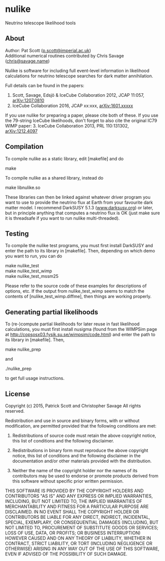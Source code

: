 nulike
======

Neutrino telescope likelihood tools


About
--

Author: Pat Scott (p.scott@imperial.ac.uk)  
Additional numerical routines contributed by Chris Savage (chris@savage.name)

Nulike is software for including full event-level information in
likelihood calculations for neutrino telescope searches for dark matter
annihilation.

Full details can be found in the papers:  
  1. Scott, Savage, Edsjö & IceCube Collaboration 2012, JCAP 11:057, [arXiv:1207.0810](http://arxiv.org/abs/1207.0810)
  2. IceCube Collaboration 2016, JCAP xx:xxx, [arXiv:1601.xxxxx](http://arxiv.org/abs/1601.xxxxx)
  
If you use nulike for preparing a paper, please cite both of these.  If you use the 79-string IceCube likelihoods, don't forget to also cite the original IC79 WIMP paper:
  3. IceCube Collaboration 2013, PRL 110:131302, [arXiv:1212.4097](http://arxiv.org/abs/1212.4097)


Compilation
--

To compile nulike as a static library, edit [makefile] and do

  make

To compile nulike as a shared library, instead do

  make libnulike.so

These libraries can then be linked against whatever driver program you
want to use to provide the neutrino flux at Earth from your favourite
dark matter model.  I recommend DarkSUSY 5.1.3 (www.darksusy.org) or
later, but in principle anything that computes a neutrino flux is OK
(just make sure it is threadsafe if you want to run nulike
multi-threaded).


Testing
--

To compile the nulike test programs, you must first install DarkSUSY and
enter the path to its library in [makefile].  Then, depending on which
demo you want to run, you can do

  make nulike_test  
  make nulike_test_wimp  
  make nulike_test_mssm25

Please refer to the source code of these examples for descriptions of
options, etc.  If the output from nulike_test_wimp seems to match the
contents of [nulike_test_wimp.diffme], then things are working properly.


Generating partial likelihoods
--

To (re-)compute partial likelihoods for later reuse in fast likelihood
calculations, you must first install nusigma (found from the WIMPSim
page at http://copsosx03.fysik.su.se/wimpsim/code.html) and enter the
path to its library in [makefile].  Then,

  make nulike_prep

and

  ./nulike_prep

to get full usage instructions.



License
--
Copyright (c) 2015, Patrick Scott and Christopher Savage
All rights reserved.

Redistribution and use in source and binary forms, with or without modification, are permitted provided that the following conditions are met:

1. Redistributions of source code must retain the above copyright notice, this list of conditions and the following disclaimer.

2. Redistributions in binary form must reproduce the above copyright notice, this list of conditions and the following disclaimer in the documentation and/or other materials provided with the distribution.

3. Neither the name of the copyright holder nor the names of its contributors may be used to endorse or promote products derived from this software without specific prior written permission.

THIS SOFTWARE IS PROVIDED BY THE COPYRIGHT HOLDERS AND CONTRIBUTORS "AS IS" AND ANY EXPRESS OR IMPLIED WARRANTIES, INCLUDING, BUT NOT LIMITED TO, THE IMPLIED WARRANTIES OF MERCHANTABILITY AND FITNESS FOR A PARTICULAR PURPOSE ARE DISCLAIMED. IN NO EVENT SHALL THE COPYRIGHT HOLDER OR CONTRIBUTORS BE LIABLE FOR ANY DIRECT, INDIRECT, INCIDENTAL, SPECIAL, EXEMPLARY, OR CONSEQUENTIAL DAMAGES (INCLUDING, BUT NOT LIMITED TO, PROCUREMENT OF SUBSTITUTE GOODS OR SERVICES; LOSS OF USE, DATA, OR PROFITS; OR BUSINESS INTERRUPTION) HOWEVER CAUSED AND ON ANY THEORY OF LIABILITY, WHETHER IN CONTRACT, STRICT LIABILITY, OR TORT (INCLUDING NEGLIGENCE OR OTHERWISE) ARISING IN ANY WAY OUT OF THE USE OF THIS SOFTWARE, EVEN IF ADVISED OF THE POSSIBILITY OF SUCH DAMAGE.
